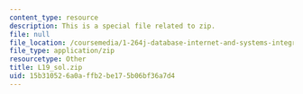 ```yaml
---
content_type: resource
description: This is a special file related to zip.
file: null
file_location: /coursemedia/1-264j-database-internet-and-systems-integration-technologies-fall-2013/15b310526a0affb2be175b06bf36a7d4_L19_sol.zip
file_type: application/zip
resourcetype: Other
title: L19_sol.zip
uid: 15b31052-6a0a-ffb2-be17-5b06bf36a7d4
---
```

